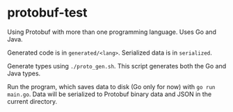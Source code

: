 # protobuf-test

Using Protobuf with more than one programming language. Uses Go and Java.

Generated code is in `generated/<lang>`. Serialized data is in `serialized`.

Generate types using `./proto_gen.sh`. This script generates both the Go and Java types.

Run the program, which saves data to disk (Go only for now) with `go run main.go`. Data will be serialized to Protobuf binary data and JSON in the current directory.
